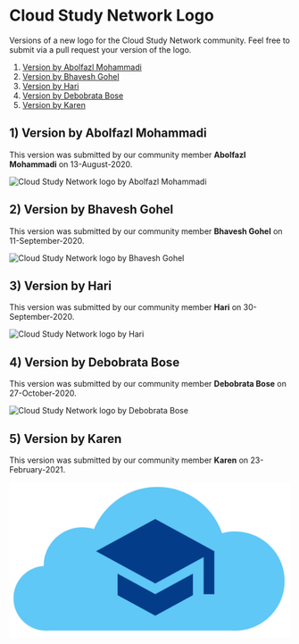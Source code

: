 # Cloud Study Network Logo

Versions of a new logo for the Cloud Study Network community. Feel free to submit via a pull request your version of the logo.

1. [Version by Abolfazl Mohammadi](#1-version-by-abolfazl-mohammadi)
1. [Version by Bhavesh Gohel](#2-version-by-bhavesh-gohel)
1. [Version by Hari](#3-version-by-hari)
1. [Version by Debobrata Bose](#4-version-by-debobrata-bose)
1. [Version by Karen](#5-version-by-karen)


## 1) Version by Abolfazl Mohammadi

This version was submitted by our community member **Abolfazl Mohammadi** on 13-August-2020.

![Cloud Study Network logo by Abolfazl Mohammadi](https://github.com/cloudcommunity/Cloud-Study-Network-Logo/blob/main/Logo-by-Abolfazl-Mohammadi.jpg?raw=true)

## 2) Version by Bhavesh Gohel

This version was submitted by our community member **Bhavesh Gohel** on 11-September-2020.

![Cloud Study Network logo by Bhavesh Gohel](https://github.com/cloudcommunity/Cloud-Study-Network-Logo/blob/main/Logo-by-Bhavesh-Gohel.png?raw=true)

## 3) Version by Hari

This version was submitted by our community member **Hari** on 30-September-2020.

![Cloud Study Network logo by Hari](https://github.com/cloudcommunity/Cloud-Study-Network-Logo/blob/main/Logo-by-Hari.png?raw=true)

## 4) Version by Debobrata Bose

This version was submitted by our community member **Debobrata Bose** on 27-October-2020.

![Cloud Study Network logo by Debobrata Bose](https://github.com/cloudcommunity/Cloud-Study-Network-Logo/blob/main/Logo-by-Debobrata-Bose.png?raw=true)

## 5) Version by Karen

This version was submitted by our community member **Karen** on 23-February-2021.

![Cloud Study Network logo by Karen](https://github.com/cloudcommunity/Cloud-Study-Network-Logo/blob/main/Logo-by-Karen.png?raw=true)
